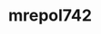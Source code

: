 ---
title: mrepol742
github: https://github.com/mrepol742
mode: dark
transition: 1s
score: 79.9
archetype:
- Little Bit of Everything
---